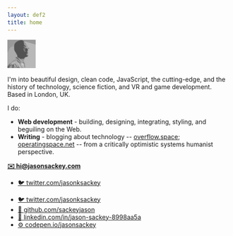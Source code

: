 ```yaml
---
layout: def2
title: home
---
```


<img src="./img/me.png" alt="" class="avatar" width="64" height="64">

I'm into beautiful design, clean code, JavaScript, the cutting-edge, and the history of technology, science fiction, and VR and game development. Based in London, UK.

I do:

- **Web development** - building, designing, integrating, styling, and beguiling on the Web.
- **Writing** - blogging about technology --
<a href="https://overflow.space">overflow.space</a>;
<a href="https://operatingspace.net">operatingspace.net</a>
-- from a critically optimistic systems humanist perspective.

<b>[✉️ hi@jasonsackey.com](mailto:hi@jasonsackey.com)</b>

- [🐦 <span class="red">twitter.com</span>/jasonksackey](https://twitter.com/jasonksackey)

<ul class="links">
  <li><a href="https://twitter.com/jasonksackey">
    🐦 <span class="red">twitter.com</span>/jasonksackey
  </a></li>
  <li><a href="https://github.com/sackeyjason">
    🐙 <span class="red">github.com</span>/sackeyjason
  </a></li>
  <li><a href="https://www.linkedin.com/in/jason-sackey-8998aa5a/">
   🏢 <span class="red">linkedin.com/in/</span>jason-sackey-8998aa5a
  </a></li>
  <li><a href="http://codepen.io/jasonsackey">
   ⚙️ <span class="red">codepen.io</span>/jasonsackey
  </a></li>
</ul>
